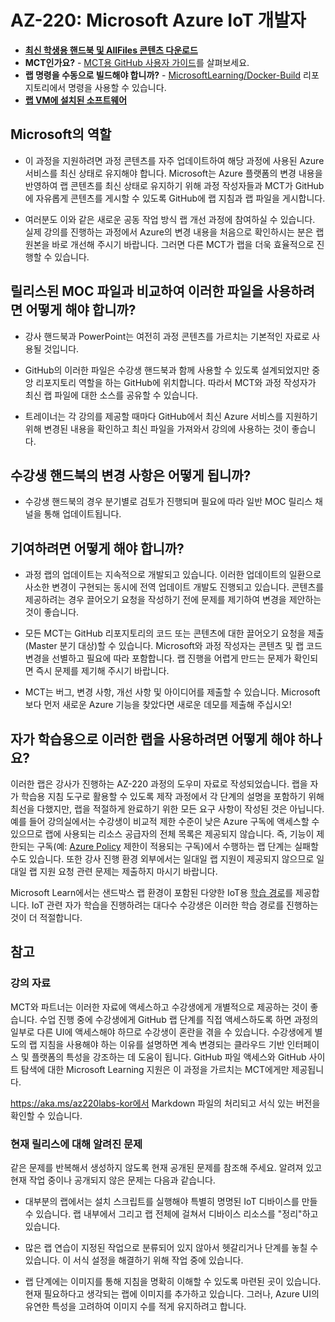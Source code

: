 ﻿# AZ-220: Microsoft Azure IoT 개발자

- **[최신 학생용 핸드북 및 AllFiles 콘텐츠 다운로드](../../releases/latest)**
- **MCT인가요?** - [MCT용 GitHub 사용자 가이드](https://microsoftlearning.github.io/MCT-User-Guide-KO/)를 살펴보세요.
- **랩 명령을 수동으로 빌드해야 합니까?** - [MicrosoftLearning/Docker-Build](https://github.com/MicrosoftLearning/Docker-Build) 리포지토리에서 명령을 사용할 수 있습니다.
- **[랩 VM에 설치된 소프트웨어](lab.md)**

## Microsoft의 역할

- 이 과정을 지원하려면 과정 콘텐츠를 자주 업데이트하여 해당 과정에 사용된 Azure 서비스를 최신 상태로 유지해야 합니다.  Microsoft는 Azure 플랫폼의 변경 내용을 반영하여 랩 콘텐츠를 최신 상태로 유지하기 위해 과정 작성자들과 MCT가 GitHub에 자유롭게 콘텐츠를 게시할 수 있도록 GitHub에 랩 지침과 랩 파일을 게시합니다.

- 여러분도 이와 같은 새로운 공동 작업 방식 랩 개선 과정에 참여하실 수 있습니다. 실제 강의를 진행하는 과정에서 Azure의 변경 내용을 처음으로 확인하시는 분은 랩 원본을 바로 개선해 주시기 바랍니다.  그러면 다른 MCT가 랩을 더욱 효율적으로 진행할 수 있습니다.

## 릴리스된 MOC 파일과 비교하여 이러한 파일을 사용하려면 어떻게 해야 합니까?

- 강사 핸드북과 PowerPoint는 여전히 과정 콘텐츠를 가르치는 기본적인 자료로 사용될 것입니다.

- GitHub의 이러한 파일은 수강생 핸드북과 함께 사용할 수 있도록 설계되었지만 중앙 리포지토리 역할을 하는 GitHub에 위치합니다. 따라서 MCT와 과정 작성자가 최신 랩 파일에 대한 소스를 공유할 수 있습니다.

- 트레이너는 각 강의를 제공할 때마다 GitHub에서 최신 Azure 서비스를 지원하기 위해 변경된 내용을 확인하고 최신 파일을 가져와서 강의에 사용하는 것이 좋습니다.

## 수강생 핸드북의 변경 사항은 어떻게 됩니까?

- 수강생 핸드북의 경우 분기별로 검토가 진행되며 필요에 따라 일반 MOC 릴리스 채널을 통해 업데이트됩니다.

## 기여하려면 어떻게 해야 합니까?

- 과정 랩의 업데이트는 지속적으로 개발되고 있습니다. 이러한 업데이트의 일환으로 사소한 변경이 구현되는 동시에 전역 업데이트 개발도 진행되고 있습니다. 콘텐츠를 제공하려는 경우 끌어오기 요청을 작성하기 전에 문제를 제기하여 변경을 제안하는 것이 좋습니다.  

- 모든 MCT는 GitHub 리포지토리의 코드 또는 콘텐츠에 대한 끌어오기 요청을 제출(Master 분기 대상)할 수 있습니다. Microsoft와 과정 작성자는 콘텐츠 및 랩 코드 변경을 선별하고 필요에 따라 포함합니다. 랩 진행을 어렵게 만드는 문제가 확인되면 즉시 문제를 제기해 주시기 바랍니다.

- MCT는 버그, 변경 사항, 개선 사항 및 아이디어를 제출할 수 있습니다. Microsoft보다 먼저 새로운 Azure 기능을 찾았다면 새로운 데모를 제출해 주십시오!

## 자가 학습용으로 이러한 랩을 사용하려면 어떻게 해야 하나요?

이러한 랩은 강사가 진행하는 AZ-220 과정의 도우미 자료로 작성되었습니다.  랩을 자가 학습용 지침 도구로 활용할 수 있도록 제작 과정에서 각 단계의 설명을 포함하기 위해 최선을 다했지만, 랩을 적절하게 완료하기 위한 모든 요구 사항이 작성된 것은 아닙니다.  예를 들어 강의실에서는 수강생이 비교적 제한 수준이 낮은 Azure 구독에 액세스할 수 있으므로 랩에 사용되는 리소스 공급자의 전체 목록은 제공되지 않습니다.  즉, 기능이 제한되는 구독(예: [Azure Policy](https://docs.microsoft.com/azure/governance/policy/overview) 제한이 적용되는 구독)에서 수행하는 랩 단계는 실패할 수도 있습니다.  또한 강사 진행 환경 외부에서는 일대일 랩 지원이 제공되지 않으므로 일대일 랩 지원 요청 관련 문제는 제출하지 마시기 바랍니다.

Microsoft Learn에서는 샌드박스 랩 환경이 포함된 다양한 IoT용 [학습 경로](https://docs.microsoft.com/ko-kr/learn/browse/?resource_type=learning%20path&products=azure-iot&roles=developer)를 제공합니다.  IoT 관련 자가 학습을 진행하려는 대다수 수강생은 이러한 학습 경로를 진행하는 것이 더 적절합니다.

## 참고

### 강의 자료

MCT와 파트너는 이러한 자료에 액세스하고 수강생에게 개별적으로 제공하는 것이 좋습니다.  수업 진행 중에 수강생에게 GitHub 랩 단계를 직접 액세스하도록 하면 과정의 일부로 다른 UI에 액세스해야 하므로 수강생이 혼란을 겪을 수 있습니다. 수강생에게 별도의 랩 지침을 사용해야 하는 이유를 설명하면 계속 변경되는 클라우드 기반 인터페이스 및 플랫폼의 특성을 강조하는 데 도움이 됩니다. GitHub 파일 액세스와 GitHub 사이트 탐색에 대한 Microsoft Learning 지원은 이 과정을 가르치는 MCT에게만 제공됩니다.

https://aka.ms/az220labs-kor에서 Markdown 파일의 처리되고 서식 있는 버전을 확인할 수 있습니다.

### 현재 릴리스에 대해 알려진 문제

같은 문제를 반복해서 생성하지 않도록 현재 공개된 문제를 참조해 주세요.  알려져 있고 현재 작업 중이나 공개되지 않은 문제는 다음과 같습니다.

* 대부분의 랩에서는 설치 스크립트를 실행해야 특별히 명명된 IoT 디바이스를 만들 수 있습니다. 랩 내부에서 그리고 랩 전체에 걸쳐서 디바이스 리소스를 "정리"하고 있습니다.

* 많은 랩 연습이 지정된 작업으로 분류되어 있지 않아서 헷갈리거나 단계를 놓칠 수 있습니다. 이 서식 설정을 해결하기 위해 작업 중에 있습니다.

* 랩 단계에는 이미지를 통해 지침을 명확히 이해할 수 있도록 마련된 곳이 있습니다. 현재 필요하다고 생각되는 랩에 이미지를 추가하고 있습니다. 그러나, Azure UI의 유연한 특성을 고려하여 이미지 수를 적게 유지하려고 합니다.
